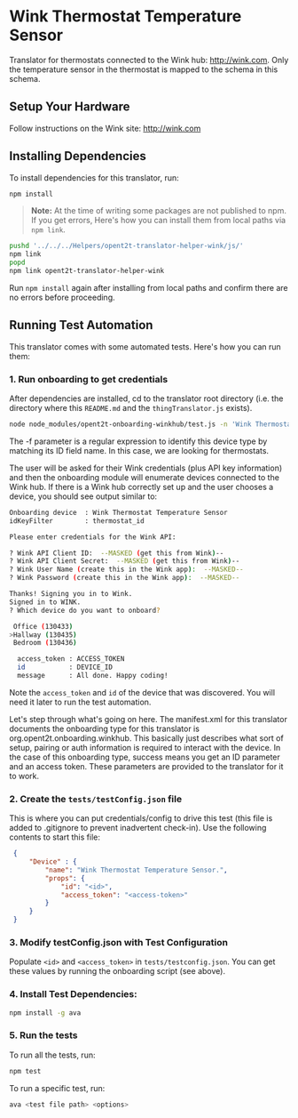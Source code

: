 # Wink Thermostat Temperature Sensor

Translator for thermostats connected to the Wink hub: http://wink.com. Only the temperature sensor in the thermostat is mapped to the schema
in this schema.

## Setup Your Hardware

Follow instructions on the Wink site: http://wink.com 

## Installing Dependencies
To install dependencies for this translator, run:

```bash
npm install
```

> **Note:** At the time of writing some packages are not published to npm. If you get errors, 
  Here's how you can install them from local paths via `npm link`.

```bash
pushd '../../../Helpers/opent2t-translator-helper-wink/js/'
npm link
popd
npm link opent2t-translator-helper-wink
```

Run `npm install` again after installing from local paths and confirm there are no errors before proceeding.

## Running Test Automation
This translator comes with some automated tests. Here's how you can run them:

### 1. Run onboarding to get credentials

After dependencies are installed, cd to the translator root directory (i.e. the directory where
this `README.md` and the `thingTranslator.js` exists).

```bash
node node_modules/opent2t-onboarding-winkhub/test.js -n 'Wink Thermostat' -f 'thermostat_id'
```

The -f parameter is a regular expression to identify this device type by matching its ID field name. In this case, we are looking
for thermostats.

The user will be asked for their Wink credentials (plus API key information) and then the onboarding module will enumerate devices
connected to the Wink hub. If there is a Wink hub correctly set up and the user chooses a device, you should see output similar to:

```bash
Onboarding device  : Wink Thermostat Temperature Sensor
idKeyFilter        : thermostat_id

Please enter credentials for the Wink API:

? Wink API Client ID:  --MASKED (get this from Wink)--
? Wink API Client Secret:  --MASKED (get this from Wink)--
? Wink User Name (create this in the Wink app):  --MASKED--
? Wink Password (create this in the Wink app):  --MASKED--

Thanks! Signing you in to Wink.
Signed in to WINK.
? Which device do you want to onboard? 

 Office (130433)
>Hallway (130435)
 Bedroom (130436)

  access_token : ACCESS_TOKEN
  id           : DEVICE_ID
  message      : All done. Happy coding!
```

Note the `access_token` and `id` of the device that was discovered. You will need it later to run the test automation.

Let's step through what's going on here. The manifest.xml for this translator documents the onboarding type
for this translator is org.opent2t.onboarding.winkhub. This basically just describes what sort of setup, pairing or
auth information is required to interact with the device. In the case of this onboarding type, success means you get
an ID parameter and an access token. These parameters are provided to the translator for it to work.

### 2. Create the `tests/testConfig.json` file
This is where you can put credentials/config to drive this test (this file is added to .gitignore
to prevent inadvertent check-in). Use the following contents to start this file:

   ```json
    {
        "Device" : {
            "name": "Wink Thermostat Temperature Sensor.",
            "props": { 
                "id": "<id>", 
                "access_token": "<access-token>" 
            }
        }
    }
   ```

### 3. Modify testConfig.json with Test Configuration
Populate `<id>` and `<access_token>` in `tests/testconfig.json`. You can get these values by running
the onboarding script (see above).

### 4. Install Test Dependencies:

```bash
npm install -g ava
```

### 5. Run the tests

To run all the tests, run:

```bash
npm test
```

To run a specific test, run:

```bash
ava <test file path> <options>
```


